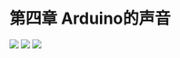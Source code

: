 # 第四章 Arduino的声音


<img src="../img/go1/23.png" />

<img src="../img/go1/24.png" />

<img src="../img/go1/25.png" />

